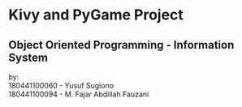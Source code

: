 # Kivy and PyGame Project
## Object Oriented Programming - Information System

by:</br>
180441100060 - Yusuf Sugiono</br>
180441100094 - M. Fajar Abdillah Fauzani
